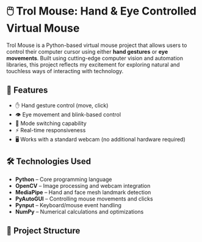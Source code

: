 # 🖱️ Trol Mouse: Hand & Eye Controlled Virtual Mouse

Trol Mouse is a Python-based virtual mouse project that allows users to control their computer cursor using either **hand gestures** or **eye movements**. Built using cutting-edge computer vision and automation libraries, this project reflects my excitement for exploring natural and touchless ways of interacting with technology.

## 🚀 Features

- ✋ Hand gesture control (move, click)
- 👁️ Eye movement and blink-based control
- 🎯 Mode switching capability
- ⚡ Real-time responsiveness
- 🖥️ Works with a standard webcam (no additional hardware required)

## 🛠️ Technologies Used

- **Python** – Core programming language
- **OpenCV** – Image processing and webcam integration
- **MediaPipe** – Hand and face mesh landmark detection
- **PyAutoGUI** – Controlling mouse movements and clicks
- **Pynput** – Keyboard/mouse event handling
- **NumPy** – Numerical calculations and optimizations

## 📁 Project Structure

